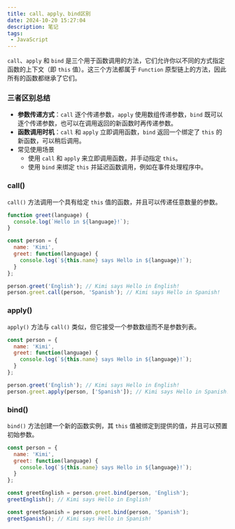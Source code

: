 ```yaml
---
title: call、apply、bind区别
date: 2024-10-20 15:27:04
description: 笔记
tags:
 - JavaScript
---
```


`call`、`apply` 和 `bind` 是三个用于函数调用的方法，它们允许你以不同的方式指定函数的上下文（即 `this` 值）。这三个方法都属于 `Function` 原型链上的方法，因此所有的函数都继承了它们。

### 三者区别总结

- **参数传递方式**：`call` 逐个传递参数，`apply` 使用数组传递参数，`bind` 既可以逐个传递参数，也可以在调用返回的新函数时再传递参数。
- **函数调用时机**：`call` 和 `apply` 立即调用函数，`bind` 返回一个绑定了 `this` 的新函数，可以稍后调用。
- 常见使用场景
  - 使用 `call` 和 `apply` 来立即调用函数，并手动指定 `this`。
  - 使用 `bind` 来绑定 `this` 并延迟函数调用，例如在事件处理程序中。

### call()

`call()` 方法调用一个具有给定 `this` 值的函数，并且可以传递任意数量的参数。

```js
function greet(language) {
  console.log(`Hello in ${language}!`);
}

const person = {
  name: 'Kimi',
  greet: function(language) {
    console.log(`${this.name} says Hello in ${language}!`);
  }
};

person.greet('English'); // Kimi says Hello in English!
person.greet.call(person, 'Spanish'); // Kimi says Hello in Spanish!
```

### apply()

`apply()` 方法与 `call()` 类似，但它接受一个参数数组而不是参数列表。

```js
const person = {
  name: 'Kimi',
  greet: function(language) {
    console.log(`${this.name} says Hello in ${language}!`);
  }
};

person.greet('English'); // Kimi says Hello in English!
person.greet.apply(person, ['Spanish']); // Kimi says Hello in Spanish!
```

### bind()

`bind()` 方法创建一个新的函数实例，其 `this` 值被绑定到提供的值，并且可以预置初始参数。

```js
const person = {
  name: 'Kimi',
  greet: function(language) {
    console.log(`${this.name} says Hello in ${language}!`);
  }
};

const greetEnglish = person.greet.bind(person, 'English');
greetEnglish(); // Kimi says Hello in English!

const greetSpanish = person.greet.bind(person, 'Spanish');
greetSpanish(); // Kimi says Hello in Spanish!
```

